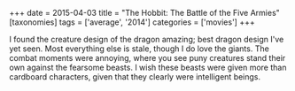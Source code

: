 +++
date = 2015-04-03
title = "The Hobbit: The Battle of the Five Armies"
[taxonomies]
tags = ['average', '2014']
categories = ['movies']
+++

I found the creature design of the dragon amazing; best dragon design
I've yet seen. Most everything else is stale, though I do love the
giants. The combat moments were annoying, where you see puny creatures
stand their own against the fearsome beasts. I wish these beasts were
given more than cardboard characters, given that they clearly were
intelligent beings.
